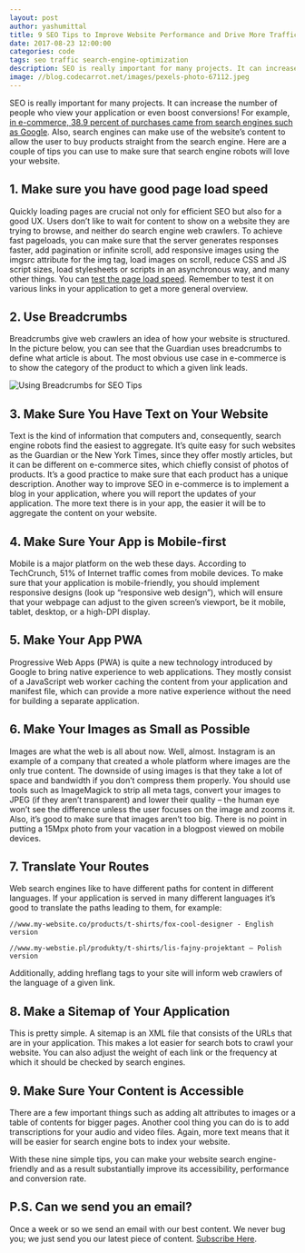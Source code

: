 ```yaml
---
layout: post
author: yashumittal
title: 9 SEO Tips to Improve Website Performance and Drive More Traffic
date: 2017-08-23 12:00:00
categories: code
tags: seo traffic search-engine-optimization
description: SEO is really important for many projects. It can increase the number of people who view your application or even boost conversions allowing the user to buy products straight from the search engine.
image: //blog.codecarrot.net/images/pexels-photo-67112.jpeg
---
```


SEO is really important for many projects. It can increase the number of people who view your application or even boost conversions! For example, [in e-commerce, 38.9 percent of purchases came from search engines such as Google](//www.businessinsider.com/most-online-shoppers-are-using-search-engines-before-they-buy-2016-4?IR=T). Also, search engines can make use of the website’s content to allow the user to buy products straight from the search engine. Here are a couple of tips you can use to make sure that search engine robots will love your website.

## 1. Make sure you have good page load speed

Quickly loading pages are crucial not only for efficient SEO but also for a good UX. Users don’t like to wait for content to show on a website they are trying to browse, and neither do search engine web crawlers. To achieve fast pageloads, you can make sure that the server generates responses faster, add pagination or infinite scroll, add responsive images using the imgsrc attribute for the img tag, load images on scroll, reduce CSS and JS script sizes, load stylesheets or scripts in an asynchronous way, and many other things. You can [test the page load speed](//developers.google.com/speed/pagespeed/insights/). Remember to test it on various links in your application to get a more general overview.

## 2. Use Breadcrumbs

Breadcrumbs give web crawlers an idea of how your website is structured. In the picture below, you can see that the Guardian uses breadcrumbs to define what article is about. The most obvious use case in e-commerce is to show the category of the product to which a given link leads.

![Using Breadcrumbs for SEO Tips](//blog.codecarrot.net/images/seotips.png)

## 3. Make Sure You Have Text on Your Website

Text is the kind of information that computers and, consequently, search engine robots find the easiest to aggregate. It’s quite easy for such websites as the Guardian or the New York Times, since they offer mostly articles, but it can be different on e-commerce sites, which chiefly consist of photos of products. It’s a good practice to make sure that each product has a unique description. Another way to improve SEO in e-commerce is to implement a blog in your application, where you will report the updates of your application. The more text there is in your app, the easier it will be to aggregate the content on your website.

## 4. Make Sure Your App is Mobile-first

Mobile is a major platform on the web these days. According to TechCrunch, 51% of Internet traffic comes from mobile devices. To make sure that your application is mobile-friendly, you should implement responsive designs (look up “responsive web design”), which will ensure that your webpage can adjust to the given screen’s viewport, be it mobile, tablet, desktop, or a high-DPI display.

## 5. Make Your App PWA

Progressive Web Apps (PWA) is quite a new technology introduced by Google to bring native experience to web applications. They mostly consist of a JavaScript web worker caching the content from your application and manifest file, which can provide a more native experience without the need for building a separate application.

## 6. Make Your Images as Small as Possible

Images are what the web is all about now. Well, almost. Instagram is an example of a company that created a whole platform where images are the only true content. The downside of using images is that they take a lot of space and bandwidth if you don’t compress them properly. You should use tools such as ImageMagick to strip all meta tags, convert your images to JPEG (if they aren’t transparent) and lower their quality – the human eye won’t see the difference unless the user focuses on the image and zooms it. Also, it’s good to make sure that images aren’t too big. There is no point in putting a 15Mpx photo from your vacation in a blogpost viewed on mobile devices.

## 7. Translate Your Routes

Web search engines like to have different paths for content in different languages. If your application is served in many different languages it’s good to translate the paths leading to them, for example:

```
//www.my-website.co/products/t-shirts/fox-cool-designer - English version

//www.my-webstie.pl/produkty/t-shirts/lis-fajny-projektant – Polish version
```

Additionally, adding hreflang tags to your site will inform web crawlers of the language of a given link.

## 8. Make a Sitemap of Your Application

This is pretty simple. A sitemap is an XML file that consists of the URLs that are in your application. This makes a lot easier for search bots to crawl your website. You can also adjust the weight of each link or the frequency at which it should be checked by search engines.

## 9. Make Sure Your Content is Accessible

There are a few important things such as adding alt attributes to images or a table of contents for bigger pages. Another cool thing you can do is to add transcriptions for your audio and video files. Again, more text means that it will be easier for search engine bots to index your website.

With these nine simple tips, you can make your website search engine-friendly and as a result substantially improve its accessibility, performance and conversion rate.

## P.S. Can we send you an email?

Once a week or so we send an email with our best content. We never bug you; we just send you our latest piece of content. [Subscribe Here](#subscribe).
